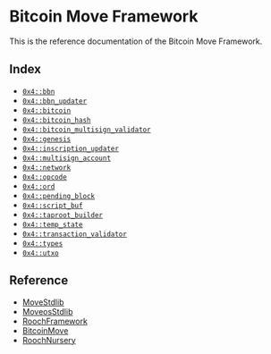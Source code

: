 
<a id="@Bitcoin_Move_Framework_0"></a>

# Bitcoin Move Framework


This is the reference documentation of the Bitcoin Move Framework.


<a id="@Index_1"></a>

## Index


-  [`0x4::bbn`](bbn.md#0x4_bbn)
-  [`0x4::bbn_updater`](bbn_updater.md#0x4_bbn_updater)
-  [`0x4::bitcoin`](bitcoin.md#0x4_bitcoin)
-  [`0x4::bitcoin_hash`](bitcoin_hash.md#0x4_bitcoin_hash)
-  [`0x4::bitcoin_multisign_validator`](bitcoin_multisign_validator.md#0x4_bitcoin_multisign_validator)
-  [`0x4::genesis`](genesis.md#0x4_genesis)
-  [`0x4::inscription_updater`](inscription_updater.md#0x4_inscription_updater)
-  [`0x4::multisign_account`](multisign_account.md#0x4_multisign_account)
-  [`0x4::network`](network.md#0x4_network)
-  [`0x4::opcode`](opcode.md#0x4_opcode)
-  [`0x4::ord`](ord.md#0x4_ord)
-  [`0x4::pending_block`](pending_block.md#0x4_pending_block)
-  [`0x4::script_buf`](script_buf.md#0x4_script_buf)
-  [`0x4::taproot_builder`](taproot_builder.md#0x4_taproot_builder)
-  [`0x4::temp_state`](temp_state.md#0x4_temp_state)
-  [`0x4::transaction_validator`](transaction_validator.md#0x4_transaction_validator)
-  [`0x4::types`](types.md#0x4_types)
-  [`0x4::utxo`](utxo.md#0x4_utxo)



<a id="@Reference_2"></a>

## Reference


* [MoveStdlib](https://github.com/rooch-network/rooch/tree/main/frameworks/move-stdlib/doc)
* [MoveosStdlib](https://github.com/rooch-network/rooch/tree/main/frameworks/moveos-stdlib/doc)
* [RoochFramework](https://github.com/rooch-network/rooch/tree/main/frameworks/rooch-framework/doc)
* [BitcoinMove](https://github.com/rooch-network/rooch/tree/main/frameworks/bitcoin-move/doc)
* [RoochNursery](https://github.com/rooch-network/rooch/tree/main/frameworks/rooch-nursery/doc)
